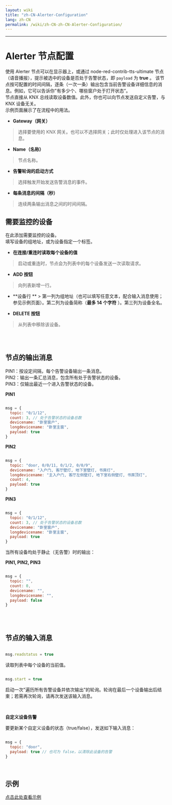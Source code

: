 ```yaml
---
layout: wiki
title: "zh-CN-Alerter-Configuration"
lang: zh-CN
permalink: /wiki/zh-CN-zh-CN-Alerter-Configuration/
---
```

---


# Alerter 节点配置

使用 Alerter 节点可以在显示器上，或通过 node-red-contrib-tts-ultimate 节点（语音播报），提示被选中的设备是否处于告警状态，即 `payload` 为 **true** 。
该节点按可配置的时间间隔，逐条（一次一条）输出包含当前告警设备详细信息的消息。例如，它可以告诉你"有多少个、哪些窗户处于打开状态”。<br/>
节点直接从 KNX 总线读取设备数值。此外，你也可以向节点发送自定义告警，与 KNX 设备无关。<br/>
示例页面展示了在流程中的用法。<br/>

- **Gateway（网关）**

> 选择要使用的 KNX 网关。也可以不选择网关；此时仅处理进入该节点的消息。

- **Name（名称）**

> 节点名称。

- **告警轮询的启动方式**

> 选择触发开始发送告警消息的事件。

- **每条消息的间隔（秒）**

> 连续两条输出消息之间的时间间隔。

## 需要监控的设备

在此添加需要监控的设备。<br/>
填写设备的组地址，或为设备指定一个标签。<br/>

- **在连接/重连时读取每个设备的值**

> 启动或重连时，节点会为列表中的每个设备发送一次读取请求。

- **ADD 按钮**

> 向列表新增一行。

- **设备行 ** > 第一列为组地址（也可以填写任意文本，配合输入消息使用；参见示例页面）。第二列为设备简称（**最多 14 个字符** ）。第三列为设备全名。

- **DELETE 按钮**

> 从列表中移除该设备。

<br/>
<br/>

## 节点的输出消息

PIN1：按设定间隔，每个告警设备输出一条消息。<br/>
PIN2：输出一条汇总消息，包含所有处于告警状态的设备。<br/>
PIN3：仅输出最近一个进入告警状态的设备。<br/>

**PIN1** 

```javascript

msg = {
  topic: "0/1/12",
  count: 3, // 处于告警状态的设备总数
  devicename: "卧室窗户",
  longdevicename: "卧室主窗",
  payload: true
}
```

**PIN2** 

```javascript

msg = {
  topic: "door, 0/0/11, 0/1/2, 0/0/9",
  devicename: "入户门, 客厅壁灯, 地下室壁灯, 书房灯",
  longdevicename: "主入户门, 客厅左侧壁灯, 地下室右侧壁灯, 书房顶灯",
  count: 4,
  payload: true
}
```

**PIN3** 

```javascript

msg = {
  topic: "0/1/12",
  count: 3, // 处于告警状态的设备总数
  devicename: "卧室窗户",
  longdevicename: "卧室主窗",
  payload: true
}
```

当所有设备均处于静止（无告警）时的输出：

**PIN1, PIN2, PIN3** 

```javascript

msg = {
  topic: "",
  count: 0,
  devicename: "",
  longdevicename: "",
  payload: false
}
```

<br/>
<br/>

## 节点的输入消息

```javascript

msg.readstatus = true
```

读取列表中每个设备的当前值。

```javascript

msg.start = true
```

启动一次"遍历所有告警设备并依次输出”的轮询。轮询在最后一个设备输出后结束；若需再次轮询，请再次发送该输入消息。

<br/>

**自定义设备告警** <br/>

要更新某个自定义设备的状态（true/false），发送如下输入消息：

```javascript

msg = {
  topic: "door",
  payload: true // 也可为 false，以清除此设备的告警
}
```

<br/>

## 示例

<a href="/node-red-contrib-knx-ultimate/wiki/SampleAlerter">点击此处查看示例</a>

<br/>
<br/>
<br/>
